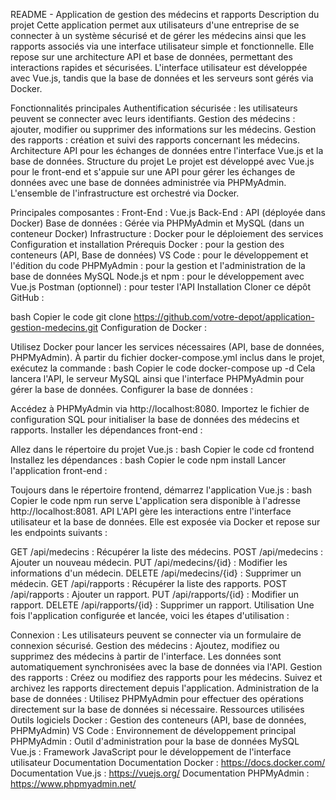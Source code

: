 README - Application de gestion des médecins et rapports
Description du projet
Cette application permet aux utilisateurs d'une entreprise de se connecter à un système sécurisé et de gérer les médecins ainsi que les rapports associés via une interface utilisateur simple et fonctionnelle. Elle repose sur une architecture API et base de données, permettant des interactions rapides et sécurisées. L'interface utilisateur est développée avec Vue.js, tandis que la base de données et les serveurs sont gérés via Docker.

Fonctionnalités principales
Authentification sécurisée : les utilisateurs peuvent se connecter avec leurs identifiants.
Gestion des médecins : ajouter, modifier ou supprimer des informations sur les médecins.
Gestion des rapports : création et suivi des rapports concernant les médecins.
Architecture API pour les échanges de données entre l'interface Vue.js et la base de données.
Structure du projet
Le projet est développé avec Vue.js pour le front-end et s'appuie sur une API pour gérer les échanges de données avec une base de données administrée via PHPMyAdmin. L'ensemble de l'infrastructure est orchestré via Docker.

Principales composantes :
Front-End : Vue.js
Back-End : API (déployée dans Docker)
Base de données : Gérée via PHPMyAdmin et MySQL (dans un conteneur Docker)
Infrastructure : Docker pour le déploiement des services
Configuration et installation
Prérequis
Docker : pour la gestion des conteneurs (API, Base de données)
VS Code : pour le développement et l'édition du code
PHPMyAdmin : pour la gestion et l'administration de la base de données MySQL
Node.js et npm : pour le développement avec Vue.js
Postman (optionnel) : pour tester l'API
Installation
Cloner ce dépôt GitHub :

bash
Copier le code
git clone https://github.com/votre-depot/application-gestion-medecins.git
Configuration de Docker :

Utilisez Docker pour lancer les services nécessaires (API, base de données, PHPMyAdmin).
À partir du fichier docker-compose.yml inclus dans le projet, exécutez la commande :
bash
Copier le code
docker-compose up -d
Cela lancera l'API, le serveur MySQL ainsi que l'interface PHPMyAdmin pour gérer la base de données.
Configurer la base de données :

Accédez à PHPMyAdmin via http://localhost:8080.
Importez le fichier de configuration SQL pour initialiser la base de données des médecins et rapports.
Installer les dépendances front-end :

Allez dans le répertoire du projet Vue.js :
bash
Copier le code
cd frontend
Installez les dépendances :
bash
Copier le code
npm install
Lancer l'application front-end :

Toujours dans le répertoire frontend, démarrez l'application Vue.js :
bash
Copier le code
npm run serve
L'application sera disponible à l'adresse http://localhost:8081.
API
L'API gère les interactions entre l'interface utilisateur et la base de données. Elle est exposée via Docker et repose sur les endpoints suivants :

GET /api/medecins : Récupérer la liste des médecins.
POST /api/medecins : Ajouter un nouveau médecin.
PUT /api/medecins/{id} : Modifier les informations d'un médecin.
DELETE /api/medecins/{id} : Supprimer un médecin.
GET /api/rapports : Récupérer la liste des rapports.
POST /api/rapports : Ajouter un rapport.
PUT /api/rapports/{id} : Modifier un rapport.
DELETE /api/rapports/{id} : Supprimer un rapport.
Utilisation
Une fois l'application configurée et lancée, voici les étapes d'utilisation :

Connexion : Les utilisateurs peuvent se connecter via un formulaire de connexion sécurisé.
Gestion des médecins :
Ajoutez, modifiez ou supprimez des médecins à partir de l'interface.
Les données sont automatiquement synchronisées avec la base de données via l'API.
Gestion des rapports :
Créez ou modifiez des rapports pour les médecins.
Suivez et archivez les rapports directement depuis l'application.
Administration de la base de données :
Utilisez PHPMyAdmin pour effectuer des opérations directement sur la base de données si nécessaire.
Ressources utilisées
Outils logiciels
Docker : Gestion des conteneurs (API, base de données, PHPMyAdmin)
VS Code : Environnement de développement principal
PHPMyAdmin : Outil d'administration pour la base de données MySQL
Vue.js : Framework JavaScript pour le développement de l'interface utilisateur
Documentation
Documentation Docker : https://docs.docker.com/
Documentation Vue.js : https://vuejs.org/
Documentation PHPMyAdmin : https://www.phpmyadmin.net/
